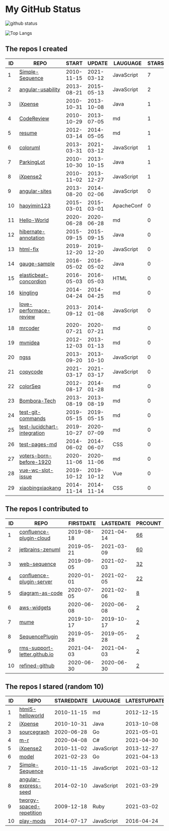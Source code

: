 # My GitHub Status

<img src="https://github-readme-stats-1.yihong0618.vercel.app/api?username=ThaddeusJiang&show_icons=true&&&hide_title=true&count_private=true" alt="github status" />

![Top Langs](https://github-readme-stats-1.yihong0618.vercel.app/api/top-langs/?username=ThaddeusJiang&layout=compact)

<!--START_SECTION:my_github-->
## The repos I created
| ID |                                         REPO                                          |   START    |   UPDATE   |  LAUGUAGE  | STARS |
|----|---------------------------------------------------------------------------------------|------------|------------|------------|-------|
|  1 | [Simple-Sequence](https://github.com/MrCoder/Simple-Sequence)                         | 2010-11-15 | 2021-03-12 | JavaScript |     7 |
|  2 | [angular-usability](https://github.com/MrCoder/angular-usability)                     | 2013-08-21 | 2015-05-13 | JavaScript |     2 |
|  3 | [iXpense](https://github.com/MrCoder/iXpense)                                         | 2010-10-31 | 2013-10-08 | Java       |     1 |
|  4 | [CodeReview](https://github.com/MrCoder/CodeReview)                                   | 2010-10-29 | 2013-07-05 | md         |     1 |
|  5 | [resume](https://github.com/MrCoder/resume)                                           | 2012-03-14 | 2014-05-05 | md         |     1 |
|  6 | [coloruml](https://github.com/MrCoder/coloruml)                                       | 2013-03-31 | 2021-03-12 | JavaScript |     1 |
|  7 | [ParkingLot](https://github.com/MrCoder/ParkingLot)                                   | 2010-10-30 | 2013-10-15 | Java       |     1 |
|  8 | [iXpense2](https://github.com/MrCoder/iXpense2)                                       | 2010-11-02 | 2013-12-27 | JavaScript |     1 |
|  9 | [angular-sites](https://github.com/MrCoder/angular-sites)                             | 2013-08-20 | 2014-02-06 | JavaScript |     0 |
| 10 | [haoyimin123](https://github.com/MrCoder/haoyimin123)                                 | 2015-03-01 | 2015-03-01 | ApacheConf |     0 |
| 11 | [Hello-World](https://github.com/MrCoder/Hello-World)                                 | 2020-06-28 | 2020-06-28 | md         |     0 |
| 12 | [hibernate-annotation](https://github.com/MrCoder/hibernate-annotation)               | 2015-09-15 | 2015-09-15 | Java       |     0 |
| 13 | [html-fix](https://github.com/MrCoder/html-fix)                                       | 2019-12-20 | 2019-12-20 | JavaScript |     0 |
| 14 | [gauge-sample](https://github.com/MrCoder/gauge-sample)                               | 2016-05-02 | 2016-05-02 | Java       |     0 |
| 15 | [elasticbeat-concordion](https://github.com/MrCoder/elasticbeat-concordion)           | 2016-05-03 | 2016-05-03 | HTML       |     0 |
| 16 | [kingling](https://github.com/MrCoder/kingling)                                       | 2014-04-24 | 2014-04-25 | md         |     0 |
| 17 | [love-performace-review](https://github.com/MrCoder/love-performace-review)           | 2013-09-12 | 2014-01-08 | JavaScript |     0 |
| 18 | [mrcoder](https://github.com/MrCoder/mrcoder)                                         | 2020-07-21 | 2020-07-21 | md         |     0 |
| 19 | [mvnidea](https://github.com/MrCoder/mvnidea)                                         | 2012-12-03 | 2013-01-13 | md         |     0 |
| 20 | [ngss](https://github.com/MrCoder/ngss)                                               | 2013-09-20 | 2013-10-10 | JavaScript |     0 |
| 21 | [copycode](https://github.com/MrCoder/copycode)                                       | 2021-03-17 | 2021-03-17 | JavaScript |     0 |
| 22 | [colorSeq](https://github.com/MrCoder/colorSeq)                                       | 2012-08-17 | 2014-01-28 | md         |     0 |
| 23 | [Bombora-Tech](https://github.com/MrCoder/Bombora-Tech)                               | 2013-08-19 | 2013-08-19 | md         |     0 |
| 24 | [test-git-commands](https://github.com/MrCoder/test-git-commands)                     | 2019-05-15 | 2019-05-15 | md         |     0 |
| 25 | [test-lucidchart-integration](https://github.com/MrCoder/test-lucidchart-integration) | 2019-10-27 | 2020-07-09 | md         |     0 |
| 26 | [test-pages-md](https://github.com/MrCoder/test-pages-md)                             | 2014-06-02 | 2014-06-07 | CSS        |     0 |
| 27 | [voters-born-before-1920](https://github.com/MrCoder/voters-born-before-1920)         | 2020-11-06 | 2020-11-06 | md         |     0 |
| 28 | [vue-wc-slot-issue](https://github.com/MrCoder/vue-wc-slot-issue)                     | 2019-10-12 | 2019-10-12 | Vue        |     0 |
| 29 | [xiaobingxiaokang](https://github.com/MrCoder/xiaobingxiaokang)                       | 2014-11-14 | 2014-11-14 | CSS        |     0 |

## The repos I contributed to
| ID |                                                REPO                                                | FIRSTDATE  | LASTEDATE  |                                                 PRCOUNT                                                  |
|----|----------------------------------------------------------------------------------------------------|------------|------------|----------------------------------------------------------------------------------------------------------|
|  1 | [confluence-plugin-cloud](https://github.com/ZenUml/confluence-plugin-cloud)                       | 2019-08-18 | 2021-04-14 | [66](https://github.com/ZenUml/confluence-plugin-cloud/pulls?q=is%3Apr+author%3AMrCoder)                 |
|  2 | [jetbrains-zenuml](https://github.com/ZenUml/jetbrains-zenuml)                                     | 2019-05-21 | 2021-03-09 | [60](https://github.com/ZenUml/jetbrains-zenuml/pulls?q=is%3Apr+author%3AMrCoder)                        |
|  3 | [web-sequence](https://github.com/ZenUml/web-sequence)                                             | 2019-09-05 | 2021-02-03 | [32](https://github.com/ZenUml/web-sequence/pulls?q=is%3Apr+author%3AMrCoder)                            |
|  4 | [confluence-plugin-server](https://github.com/ZenUml/confluence-plugin-server)                     | 2020-01-01 | 2021-02-05 | [22](https://github.com/ZenUml/confluence-plugin-server/pulls?q=is%3Apr+author%3AMrCoder)                |
|  5 | [diagram-as-code](https://github.com/ZenUml/diagram-as-code)                                       | 2020-07-05 | 2021-02-06 | [8](https://github.com/ZenUml/diagram-as-code/pulls?q=is%3Apr+author%3AMrCoder)                          |
|  6 | [aws-widgets](https://github.com/cloudman-hq/aws-widgets)                                          | 2020-06-08 | 2020-06-08 | [2](https://github.com/cloudman-hq/aws-widgets/pulls?q=is%3Apr+author%3AMrCoder)                         |
|  7 | [mume](https://github.com/shd101wyy/mume)                                                          | 2019-10-17 | 2019-10-17 | [2](https://github.com/shd101wyy/mume/pulls?q=is%3Apr+author%3AMrCoder)                                  |
|  8 | [SequencePlugin](https://github.com/ZenUml/SequencePlugin)                                         | 2019-05-28 | 2019-05-28 | [2](https://github.com/ZenUml/SequencePlugin/pulls?q=is%3Apr+author%3AMrCoder)                           |
|  9 | [rms-support-letter.github.io](https://github.com/rms-support-letter/rms-support-letter.github.io) | 2021-04-03 | 2021-04-03 | [2](https://github.com/rms-support-letter/rms-support-letter.github.io/pulls?q=is%3Apr+author%3AMrCoder) |
| 10 | [refined-github](https://github.com/ZenUml/refined-github)                                         | 2020-06-30 | 2020-06-30 | [2](https://github.com/ZenUml/refined-github/pulls?q=is%3Apr+author%3AMrCoder)                           |

## The repos I stared (random 10)
| ID |                                        REPO                                        | STAREDDATE |  LAUGUAGE  | LATESTUPDATE |
|----|------------------------------------------------------------------------------------|------------|------------|--------------|
|  1 | [html5-helloworld](https://github.com/MrCoder/html5-helloworld)                    | 2010-11-15 | md         | 2012-12-15   |
|  2 | [iXpense](https://github.com/MrCoder/iXpense)                                      | 2010-10-31 | Java       | 2013-10-08   |
|  3 | [sourcegraph](https://github.com/sourcegraph/sourcegraph)                          | 2020-06-28 | Go         | 2021-05-01   |
|  4 | [m-r](https://github.com/gregoryyoung/m-r)                                         | 2020-04-08 | C#         | 2021-04-30   |
|  5 | [iXpense2](https://github.com/MrCoder/iXpense2)                                    | 2010-11-02 | JavaScript | 2013-12-27   |
|  6 | [model](https://github.com/goadesign/model)                                        | 2021-02-23 | Go         | 2021-04-13   |
|  7 | [Simple-Sequence](https://github.com/MrCoder/Simple-Sequence)                      | 2010-11-15 | JavaScript | 2021-03-12   |
|  8 | [angular-express-seed](https://github.com/btford/angular-express-seed)             | 2014-02-10 | JavaScript | 2021-03-29   |
|  9 | [tworgy-spaced-repetition](https://github.com/matholroyd/tworgy-spaced-repetition) | 2009-12-18 | Ruby       | 2021-03-02   |
| 10 | [play-mods](https://github.com/mklabs/play-mods)                                   | 2014-07-17 | JavaScript | 2016-04-24   |

<!--END_SECTION:my_github-->